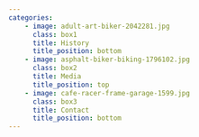 ```yaml
---
categories:
    - image: adult-art-biker-2042281.jpg
      class: box1
      title: History
      title_position: bottom 
    - image: asphalt-biker-biking-1796102.jpg
      class: box2
      title: Media
      title_position: top
    - image: cafe-racer-frame-garage-1599.jpg
      class: box3
      title: Contact
      title_position: bottom      
---
```


